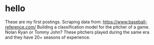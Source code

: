 # hello

These are my first postings. 
Scraping data from: https://www.baseball-reference.com/
Building a classification model for the pitcher of a game.
Nolan Ryan or Tommy John?
These pitchers played during the same era and they have 20+ seasons of experience.
